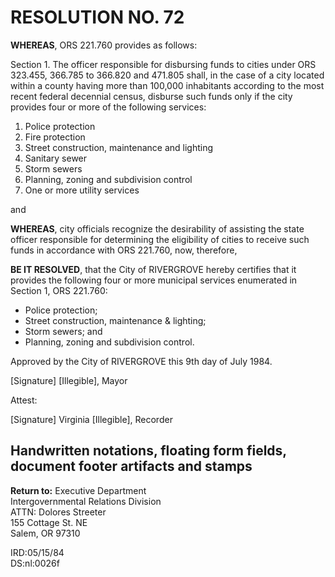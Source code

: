# RESOLUTION NO. <span class="form-field-filled" data-tooltip="Field filled in on source doc">72</span>

**WHEREAS**, ORS 221.760 provides as follows:

Section 1. The officer responsible for disbursing funds to cities under ORS 323.455, 366.785 to 366.820 and 471.805 shall, in the case of a city located within a county having more than 100,000 inhabitants according to the most recent federal decennial census, disburse such funds only if the city provides four or more of the following services:

1. Police protection
2. Fire protection
3. Street construction, maintenance and lighting
4. Sanitary sewer
5. Storm sewers
6. Planning, zoning and subdivision control
7. One or more utility services

and

**WHEREAS**, city officials recognize the desirability of assisting the state officer responsible for determining the eligibility of cities to receive such funds in accordance with ORS 221.760, now, therefore,

**BE IT RESOLVED**, that the City of <span class="form-field-filled" data-tooltip="Field filled in on source doc">RIVERGROVE</span> hereby certifies that it provides the following four or more municipal services enumerated in Section 1, ORS 221.760:

- <span class="form-field-filled" data-tooltip="Field filled in on source doc">Police protection;</span>
- <span class="form-field-filled" data-tooltip="Field filled in on source doc">Street construction, maintenance & lighting;</span>
- <span class="form-field-filled" data-tooltip="Field filled in on source doc">Storm sewers; and</span>
- <span class="form-field-filled" data-tooltip="Field filled in on source doc">Planning, zoning and subdivision control.</span>

Approved by the City of <span class="form-field-filled" data-tooltip="Field filled in on source doc">RIVERGROVE</span> this <span class="form-field-filled" data-tooltip="Field filled in on source doc">9th</span> day of <span class="form-field-filled" data-tooltip="Field filled in on source doc">July</span> 1984.

[Signature]
[Illegible], Mayor

Attest:

[Signature]
Virginia [Illegible], Recorder

## Handwritten notations, floating form fields, document footer artifacts and stamps

**Return to:** Executive Department  
Intergovernmental Relations Division  
ATTN: Dolores Streeter  
155 Cottage St. NE  
Salem, OR 97310

IRD:05/15/84  
DS:nl:0026f

